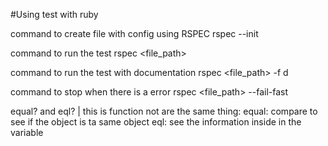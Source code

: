 #Using test with ruby

command to create file with config using RSPEC
rspec --init

command to run the test
rspec <file_path>

command to run the test with documentation
rspec <file_path> -f d

command to stop when there is a error
rspec <file_path> --fail-fast

equal? and eql? | this is function not are the same thing:
equal: compare to see if the object is ta same object
eql: see the information inside in the variable